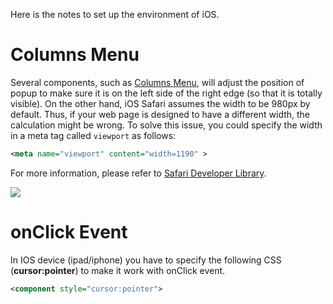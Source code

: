 Here is the notes to set up the environment of iOS.

# Columns Menu

Several components, such as [Columns Menu]({{site.baseurl}}/zk_component_ref/grid#Columns_Menu), will
adjust the position of popup to make sure it is on the left side of the
right edge (so that it is totally visible). On the other hand, iOS
Safari assumes the width to be 980px by default. Thus, if your web page
is designed to have a different width, the calculation might be wrong.
To solve this issue, you could specify the width in a meta tag called
`viewport` as follows:

```xml
<meta name="viewport" content="width=1190" >
```

For more information, please refer to [Safari Developer Library](http://developer.apple.com/library/safari/#documentation/AppleApplications/Reference/SafariWebContent/UsingtheViewport/UsingtheViewport.html#//apple_ref/doc/uid/TP40006509-SW24).


![](images/install_ios_viewpoint.jpg)



# onClick Event

In IOS device (ipad/iphone) you have to specify the following CSS
(**cursor:pointer**) to make it work with onClick event.

```xml
<component style="cursor:pointer">
```


